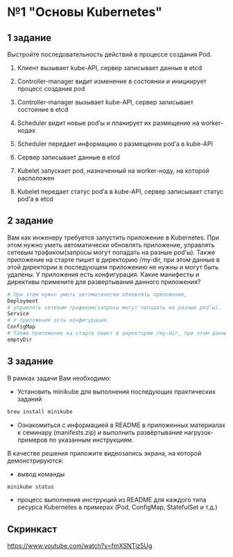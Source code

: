 # №1 "Основы Kubernetes"

## 1 задание
Выстройте последовательность действий в процессе создания Pod.

1. Клиент вызывает kube-API, сервер записывает данные в etcd
2. Controller-manager видит изменение в состоянии и инициирует процесс создания pod
3. Controller-manager вызывает kube-API, сервер записывает состояние в etcd

4. Scheduler видит новые pod’ы и планирует их размещение на worker-нодах
5. Scheduler передает информацию о размещении pod’а в kube-API
6. Сервер записывает данные в etcd
7. Kubelet запускает pod, назначенный на worker-ноду, на которой расположен
8. Kubelet передает статус pod’а в kube-API, сервер записывает статус pod’а в etcd

## 2 задание
Вам как инженеру требуется запустить приложение в Kubernetes.
При этом нужно уметь автоматически обновлять приложение, управлять сетевым трафиком(запросы могут попадать на разные pod’ы).
Также приложение на старте пишет в директорию /my-dir, при этом данные в этой директории в последующем приложению не нужны и могут быть удалены.
У приложения есть конфигурация. Какие манифесты и директивы примените для развертывания данного приложения?

```sh
# При этом нужно уметь автоматически обновлять приложение,
Deployment
# управлять сетевым трафиком(запросы могут попадать на разные pod’ы).
Service
# У приложения есть конфигурация.
ConfigMap
# Также приложение на старте пишет в директорию /my-dir, при этом данные в этой директории в последующем приложению не нужны и могут быть удалены.
emptyDir
```

## 3 задание
В рамках задачи Вам необходимо:
* Установить minikube для выполнения последующих практических заданий
```sh
brew install minikube
```

* Ознакомиться с информацией в README в приложенных материалах к семинару (manifests.zip) и выполнить развёртывание нагрузок-примеров по указанным инструкциям.

В качестве решения приложите видеозапись экрана, на которой демонстрируются:

* вывод команды 

```sh
minikube status
```

* процесс выполнения инструкций из README для каждого типа ресурса Kubernetes в примерах (Pod, ConfigMap, StatefulSet и т.д.)


## Скринкаст
 
https://www.youtube.com/watch?v=fmXSNTjz5Ug